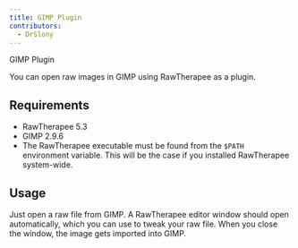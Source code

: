 ```yaml
---
title: GIMP Plugin
contributors:
  - DrSlony
---
```


<div class="pagetitle">

GIMP Plugin

</div>

You can open raw images in GIMP using RawTherapee as a plugin.

## Requirements

- RawTherapee 5.3
- GIMP 2.9.6
- The RawTherapee executable must be found from the `$PATH` environment
  variable. This will be the case if you installed RawTherapee
  system-wide.

## Usage

Just open a raw file from GIMP. A RawTherapee editor window should open
automatically, which you can use to tweak your raw file. When you close
the window, the image gets imported into GIMP.
